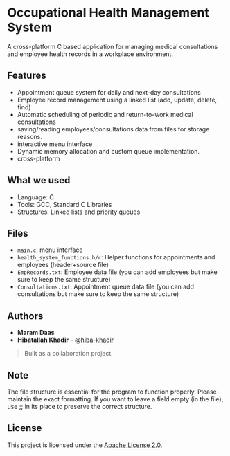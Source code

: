 # Occupational Health Management System

A cross-platform C based application for managing medical consultations and employee health records in a workplace environment.

## Features

- Appointment queue system for daily and next-day consultations
- Employee record management using a linked list (add, update, delete, find)
- Automatic scheduling of periodic and return-to-work medical consultations
- saving/reading employees/consultations data from files for storage reasons. 
- interactive menu interface
- Dynamic memory allocation and custom queue implementation.
- cross-platform

## What we used

- Language: C
- Tools: GCC, Standard C Libraries
- Structures: Linked lists and priority queues

## Files

- `main.c`: menu interface
- `health_system_functions.h/c`: Helper functions for appointments and employees (header+source file)
- `EmpRecords.txt`: Employee data file (you can add employees but make sure to keep the same structure)
- `Consultations.txt`: Appointment queue data file (you can add consultations but make sure to keep the same structure)

## Authors

- **Maram Daas**  
- **Hibatallah Khadir** – [@hiba-khadir](https://github.com/hiba-khadir)

> Built as a collaboration project.

## Note

The file structure is essential for the program to function properly. Please maintain the exact formatting. If you want to leave a field empty (in the file), use ;; in its place to preserve the correct structure.

## License

This project is licensed under the [Apache License 2.0](https://www.apache.org/licenses/LICENSE-2.0).
